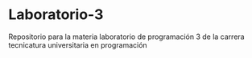 # Laboratorio-3
Repositorio para la materia laboratorio de programación 3 de la carrera tecnicatura universitaria en programación
